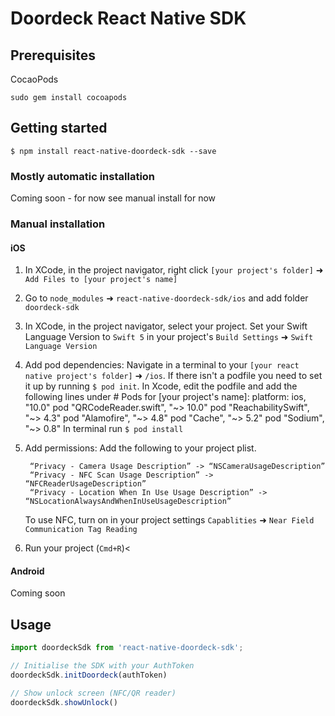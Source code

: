 # Doordeck React Native SDK 

## Prerequisites

CocaoPods

`sudo gem install cocoapods`

## Getting started

`$ npm install react-native-doordeck-sdk --save`

### Mostly automatic installation

Coming soon - for now see manual install for now

### Manual installation


#### iOS

1. In XCode, in the project navigator, right click `[your project's folder]` ➜ `Add Files to [your project's name]`
2. Go to `node_modules` ➜ `react-native-doordeck-sdk/ios` and add folder `doordeck-sdk`
3. In XCode, in the project navigator, select your project. Set your Swift Language Version to `Swift 5` in your project's `Build Settings` ➜ `Swift Language Version`
4. Add pod dependencies:
	Navigate in a terminal to your `[your react native project's folder]` ➜ `/ios`. 
	If there isn't a podfile you need to set it up by running 
	`$ pod init`. In Xcode, edit the podfile and add the following lines under # Pods for [your project's name]:
		platform: ios, "10.0"
		pod "QRCodeReader.swift", "~> 10.0"
		pod "ReachabilitySwift", "~> 4.3"
		pod "Alamofire", "~> 4.8"
		pod "Cache", "~> 5.2"
		pod "Sodium", "~> 0.8"
	In terminal run `$ pod install`
5. Add permissions:
	Add the following to your project plist.

		“Privacy - Camera Usage Description” -> “NSCameraUsageDescription”
		“Privacy - NFC Scan Usage Description” -> “NFCReaderUsageDescription”
		“Privacy - Location When In Use Usage Description” -> “NSLocationAlwaysAndWhenInUseUsageDescription”

	To use NFC, turn on in your project settings `Capablities` ➜ `Near Field Communication Tag Reading`
5. Run your project (`Cmd+R`)<

#### Android

Coming soon


## Usage
```javascript
import doordeckSdk from 'react-native-doordeck-sdk';

// Initialise the SDK with your AuthToken
doordeckSdk.initDoordeck(authToken)

// Show unlock screen (NFC/QR reader)
doordeckSdk.showUnlock()
```
  